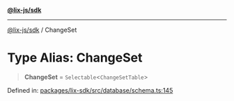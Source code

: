 [**@lix-js/sdk**](../README.md)

***

[@lix-js/sdk](../README.md) / ChangeSet

# Type Alias: ChangeSet

> **ChangeSet** = `Selectable`\<`ChangeSetTable`\>

Defined in: [packages/lix-sdk/src/database/schema.ts:145](https://github.com/opral/monorepo/blob/b171e3e71d4461028abf991c33609fbcfb064d33/packages/lix-sdk/src/database/schema.ts#L145)
